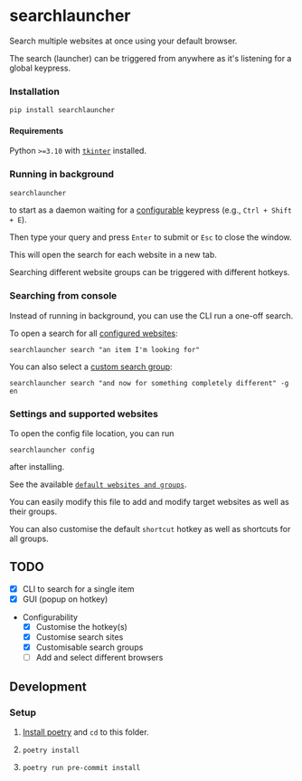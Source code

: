 # searchlauncher

Search multiple websites at once using your default browser.

The search (launcher) can be triggered from anywhere as it's listening for a global keypress.

### Installation

```bash
pip install searchlauncher
```

#### Requirements

Python `>=3.10` with [`tkinter`](https://docs.python.org/3/library/tkinter.html) installed.

### Running in background

```bash
searchlauncher
```

to start as a daemon waiting for a [configurable](#settings-and-supported-websites) keypress (e.g., `Ctrl + Shift + E`).

Then type your query and press `Enter` to submit or `Esc` to close the window.

This will open the search for each website in a new tab.

Searching different website groups can be triggered with different hotkeys.

### Searching from console

Instead of running in background, you can use the CLI run a one-off search.

To open a search for all [configured websites](#settings-and-supported-websites):

```shell
searchlauncher search "an item I'm looking for"
```

You can also select a [custom search group](#settings-and-supported-websites):

```shell
searchlauncher search "and now for something completely different" -g en
```

### Settings and supported websites

To open the config file location, you can run

```shell
searchlauncher config
```

after installing.

See the available [`default websites and groups`](src/searchlauncher/settings/default.toml).

You can easily modify this file to add and modify target websites as well as their groups.

You can also customise the default `shortcut` hotkey as well as shortcuts for all groups.

## TODO

- [x] CLI to search for a single item
- [x] GUI (popup on hotkey)
- Configurability
    - [x] Customise the hotkey(s)
    - [x] Customise search sites
    - [x] Customisable search groups
    - [ ] Add and select different browsers

## Development

### Setup

1. [Install poetry](https://python-poetry.org/docs/#installation) and `cd` to this folder.

2. `poetry install`

3. `poetry run pre-commit install`
